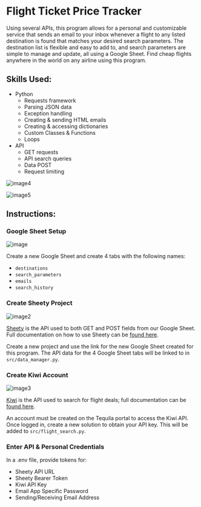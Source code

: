 # Flight Ticket Price Tracker

Using several APIs, this program allows for a personal and customizable service that sends an email to your inbox whenever a flight to any listed destination is found that matches your desired search parameters. The destination list is flexible and easy to add to, and search parameters are simple to manage and update, all using a Google Sheet. Find cheap flights anywhere in the world on any airline using this program.

## Skills Used:

-   Python
    -   Requests framework
    -   Parsing JSON data
    -   Exception handling
    -   Creating & sending HTML emails
    -   Creating & accessing dictionaries
    -   Custom Classes & Functions
    -   Loops
-   API
    -   GET requests
    -   API search queries
    -   Data POST
    -   Request limiting

![image4](https://github.com/user-attachments/assets/22e498be-3bc8-44de-bd58-4e15f4487272)

![image5](https://github.com/user-attachments/assets/38e92d57-685e-468d-ae65-a33f6b59776e)

## Instructions:

### Google Sheet Setup

![image](https://github.com/user-attachments/assets/dd0eb99f-3e81-446a-bc35-87569cfa8258)

Create a new Google Sheet and create 4 tabs with the following names:

-   `destinations`
-   `search_parameters`
-   `emails`
-   `search_history`

### Create Sheety Project

![image2](https://github.com/user-attachments/assets/0e390220-78f3-41f7-a3d0-6a8cdc79ab93)

[Sheety](https://sheety.co/) is the API used to both GET and POST fields from our Google Sheet. Full documentation on how to use Sheety can be [found here](https://sheety.co/docs/spreadsheet).

Create a new project and use the link for the new Google Sheet created for this program. The API data for the 4 Google Sheet tabs will be linked to in `src/data_manager.py`.

### Create Kiwi Account

![image3](https://github.com/user-attachments/assets/ffd39058-28f5-49d8-a91b-e8cc23581ead)

[Kiwi](https://tequila.kiwi.com/) is the API used to search for flight deals; full documentation can be [found here](https://tequila.kiwi.com/docs/user_guides/choosing_a_right_solution).

An account must be created on the Tequila portal to access the Kiwi API. Once logged in, create a new solution to obtain your API key. This will be added to `src/flight_search.py`.

### Enter API & Personal Credentials

In a .env file, provide tokens for:

-   Sheety API URL
-   Sheety Bearer Token
-   Kiwi API Key
-   Email App Specific Password
-   Sending/Receiving Email Address
